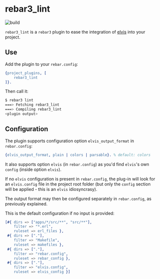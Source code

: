 rebar3_lint
===

![build](https://github.com/project-fifo/rebar3_lint/workflows/build/badge.svg)

`rebar3_lint` is a `rebar3` plugin to ease the integration of
[elvis](https://github.com/inaka/elvis_core) into your project.

Use
---

Add the plugin to your `rebar.config`:

```erlang
{project_plugins, [
    rebar3_lint
]}.
```

Then call it:

```bash
$ rebar3 lint
===> Fetching rebar3_lint
===> Compiling rebar3_lint
<plugin output>
```

Configuration
---

The plugin supports configuration option `elvis_output_format` in `rebar.config`:

```erlang
{elvis_output_format, plain | colors | parsable}. % default: colors
```

It also supports option `elvis` (in `rebar.config`) as you'd find `elvis`'s own
`config` (inside option `elvis`).

If no `elvis` configuration is present in `rebar.config`, the
plug-in will look for an `elvis.config` file in the project root folder
(but only the `config` section will be applied - this is an `elvis` idiosyncrasy).

The output format may then be configured separately in `rebar.config`, as previously
explained.

This is the default configuration if no input is provided:

```erlang
[#{ dirs => ["apps/*/src/**", "src/**"],
    filter => "*.erl",
    ruleset => erl_files },
 #{ dirs => ["."],
    filter => "Makefile",
    ruleset => makefiles },
 #{ dirs => ["."],
    filter => "rebar.config",
    ruleset => rebar_config },
 #{ dirs => ["."],
    filter => "elvis.config",
    ruleset => elvis_config }]
```
